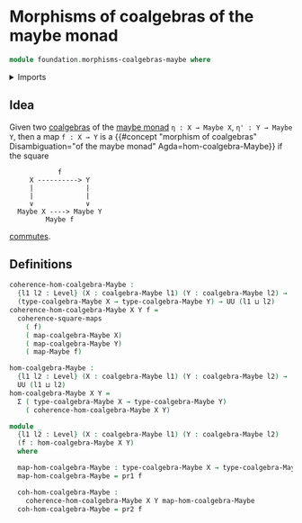 # Morphisms of coalgebras of the maybe monad

```agda
module foundation.morphisms-coalgebras-maybe where
```

<details><summary>Imports</summary>

```agda
open import foundation.coalgebras-maybe
open import foundation.commuting-squares-of-maps
open import foundation.dependent-pair-types
open import foundation.universe-levels

open import foundation-core.maybe

open import trees.polynomial-endofunctors
```

</details>

## Idea

Given two [coalgebras](foundation.coalgebras-maybe.md) of the
[maybe monad](foundation-core.maybe.md) `η : X → Maybe X`, `η' : Y → Maybe Y`,
then a map `f : X → Y` is a
{{#concept "morphism of coalgebras" Disambiguation="of the maybe monad" Agda=hom-coalgebra-Maybe}}
if the square

```text
            f
     X ----------> Y
     |             |
     |             |
     ∨             ∨
  Maybe X ----> Maybe Y
         Maybe f
```

[commutes](foundation.commuting-squares-of-maps.md).

## Definitions

```agda
coherence-hom-coalgebra-Maybe :
  {l1 l2 : Level} (X : coalgebra-Maybe l1) (Y : coalgebra-Maybe l2) →
  (type-coalgebra-Maybe X → type-coalgebra-Maybe Y) → UU (l1 ⊔ l2)
coherence-hom-coalgebra-Maybe X Y f =
  coherence-square-maps
    ( f)
    ( map-coalgebra-Maybe X)
    ( map-coalgebra-Maybe Y)
    ( map-Maybe f)

hom-coalgebra-Maybe :
  {l1 l2 : Level} (X : coalgebra-Maybe l1) (Y : coalgebra-Maybe l2) →
  UU (l1 ⊔ l2)
hom-coalgebra-Maybe X Y =
  Σ ( type-coalgebra-Maybe X → type-coalgebra-Maybe Y)
    ( coherence-hom-coalgebra-Maybe X Y)

module _
  {l1 l2 : Level} (X : coalgebra-Maybe l1) (Y : coalgebra-Maybe l2)
  (f : hom-coalgebra-Maybe X Y)
  where

  map-hom-coalgebra-Maybe : type-coalgebra-Maybe X → type-coalgebra-Maybe Y
  map-hom-coalgebra-Maybe = pr1 f

  coh-hom-coalgebra-Maybe :
    coherence-hom-coalgebra-Maybe X Y map-hom-coalgebra-Maybe
  coh-hom-coalgebra-Maybe = pr2 f
```
